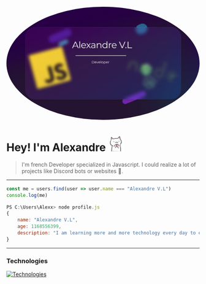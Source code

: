 <a href="https://alexandre-vl.fr" target="_blank"><img src="./banner_me.jpg" style="border-radius:50%"></a>

# Hey! I'm Alexandre <img src="./cat.gif" width="40" height="40" />

> I'm french Developer specialized in Javascript. I could realize a lot of projects like Discord bots or websites 🌙.

---

```js
const me = users.find(user => user.name === "Alexandre V.L")
console.log(me)
```

```js
PS C:\Users\Alexx> node profile.js
{
    name: "Alexandre V.L",
    age: 1168556399,
    description: "I am learning more and more technology every day to expand my skills. For that, I started to work on web development with framework. I plan to diversify by learning front-end and back-end."
}

```

---


### Technologies

[![Technologies](https://skillicons.dev/icons?i=js,ts,html,css,php,vue,nestjs,ejs,react,nuxtjs,nodejs,nextjs,adonis,alpinejs,bash,dart,docker,eclipse,electron,cloudflare,express,figma,firebase,flutter,git,github,heroku,java,jquery,linux,materialui,mongodb,mysql,postgres,postman,prisma,py,redis,replit,sass,stackoverflow,selenium,swift,tailwind,threejs,vite,vscode)](https://skillicons.dev)
